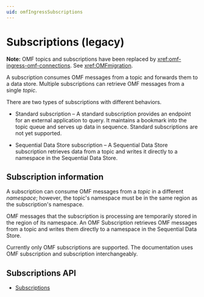 ```yaml
---
uid: omfIngressSubscriptions
---
```


# Subscriptions (legacy)

**Note:** OMF topics and subscriptions have been replaced by <xref:omf-ingress-omf-connections>. See <xref:OMFmigration>.

A subscription consumes OMF messages from a topic and forwards them to a data store. Multiple subscriptions can retrieve OMF messages from a single *topic*.

There are two types of subscriptions with different behaviors.

- Standard subscription – A standard subscription provides an endpoint for an external application to query. It maintains a bookmark into the topic queue and serves up data in sequence. Standard
subscriptions are not yet supported.

- Sequential Data Store subscription – A Sequential Data Store subscription retrieves data from a topic and writes it directly to a namespace in the Sequential Data Store.

## Subscription information 

A subscription can consume OMF messages from a *topic* in a different *namespace*; however, the topic's namespace must be in the same region as the subscription's namespace.

OMF messages that the subscription is processing are temporarily stored in the region of its namespace.
An OMF Subscription retrieves OMF messages from a topic and writes them directly to a namespace in the Sequential Data Store. 

Currently only OMF subscriptions are supported. The documentation uses OMF subscription and subscription interchangeably.

## Subscriptions API

- [Subscriptions](xref:omf-ingress-subscriptions)

